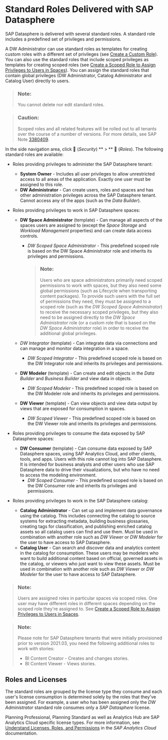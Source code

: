 <!-- loioa50a51d80d5746c9b805a2aacbb7e4ee -->

<link rel="stylesheet" type="text/css" href="../css/sap-icons.css"/>

# Standard Roles Delivered with SAP Datasphere

SAP Datasphere is delivered with several standard roles. A standard role includes a predefined set of privileges and permissions.



A DW Administrator can use standard roles as templates for creating custom roles with a different set of privileges \(see [Create a Custom Role](create-a-custom-role-862b88e.md)\). You can also use the standard roles that include scoped privileges as templates for creating scoped roles \(see [Create a Scoped Role to Assign Privileges to Users in Spaces](create-a-scoped-role-to-assign-privileges-to-users-in-spaces-b5c4e0b.md)\). You can assign the standard roles that contain global privileges \(DW Administrator, Catalog Administrator and Catalog User\) directly to users.

> ### Note:  
> You cannot delete nor edit standard roles.

> ### Caution:  
> Scoped roles and all related features will be rolled out to all tenants over the course of a number of versions. For more details, see SAP Note [3380409](https://launchpad.support.sap.com/#/notes/3380409).

In the side navigation area, click <span class="FPA-icons"></span> \(*Security*\) ** \> ** <span class="FPA-icons"></span> \(*Roles*\). The following standard roles are available:

-   Roles providing privileges to administer the SAP Datasphere tenant:
    -   **System Owner** - Includes all user privileges to allow unrestricted access to all areas of the application. Exactly one user must be assigned to this role. 
    -   **DW Administrator** - Can create users, roles and spaces and has other administration privileges across the SAP Datasphere tenant. Cannot access any of the apps \(such as the *Data Builder*\). 

-   Roles providing privileges to work in SAP Datasphere spaces:
    -   **DW Space Administrator** \(template\) - Can manage all aspects of the spaces users are assigned to \(except the *Space Storage* and *Workload Management* properties\) and can create data access controls.
        -   *DW Scoped Space Administrator* - This predefined scoped role is based on the DW Space Administrator role and inherits its privileges and permissions.

            > ### Note:  
            > Users who are space administrators primarily need scoped permissions to work with spaces, but they also need some global permissions \(such as Lifecycle when transporting content packages\). To provide such users with the full set of permissions they need, they must be assigned to a scoped role \(such as the *DW Scoped Space Administrator*\) to receive the necessary scoped privileges, but they also need to be assigned directly to the *DW Space Administrator* role \(or a custom role that is based on the *DW Space Administrator* role\) in order to receive the additional global privileges.


    -   *DW Integrator* \(template\) - Can integrate data via connections and can manage and monitor data integration in a space.
        -   *DW Scoped Integrator* - This predefined scoped role is based on the DW Integrator role and inherits its privileges and permissions.


    -   **DW Modeler** \(template\) - Can create and edit objects in the *Data Builder* and *Business Builder* and view data in objects.
        -   *DW Scoped Modeler* - This predefined scoped role is based on the DW Modeler role and inherits its privileges and permissions.


    -   **DW Viewer** \(template\) - Can view objects and view data output by views that are exposed for consumption in spaces.
        -   *DW Scoped Viewer* - This predefined scoped role is based on the DW Viewer role and inherits its privileges and permissions.



-   Roles providing privileges to consume the data exposed by SAP Datasphere spaces:
    -   **DW Consumer** \(template\) - Can consume data exposed by SAP Datasphere spaces, using SAP Analytics Cloud, and other clients, tools, and apps. Users with this role cannot log into SAP Datasphere. It is intended for business analysts and other users who use SAP Datasphere data to drive their visualizations, but who have no need to access the modeling environment.
        -   *DW Scoped Consumer* - This predefined scoped role is based on the DW Consumer role and inherits its privileges and permissions.



-   Roles providing privileges to work in the SAP Datasphere catalog:
    -   **Catalog Administrator** - Can set up and implement data governance using the catalog. This includes connecting the catalog to source systems for extracting metadata, building business glossaries, creating tags for classification, and publishing enriched catalog assets so all catalog users can find and use them. Must be used in combination with another role such as *DW Viewer* or *DW Modeler* for the user to have access to SAP Datasphere.
    -   **Catalog User** - Can search and discover data and analytics content in the catalog for consumption. These users may be modelers who want to build additional content based on official, governed assets in the catalog, or viewers who just want to view these assets. Must be used in combination with another role such as *DW Viewer* or *DW Modeler* for the user to have access to SAP Datasphere.


> ### Note:  
> Users are assigned roles in particular spaces via scoped roles. One user may have different roles in different spaces depending on the scoped role they're assigned to. See [Create a Scoped Role to Assign Privileges to Users in Spaces](create-a-scoped-role-to-assign-privileges-to-users-in-spaces-b5c4e0b.md).

> ### Note:  
> Please note for SAP Datasphere tenants that were initially provisioned prior to version 2021.03, you need the following additional roles to work with stories:
> 
> -   BI Content Creator - Creates and changes stories.
> -   BI Content Viewer - Views stories.



<a name="loioa50a51d80d5746c9b805a2aacbb7e4ee__section_wrs_gzw_wtb"/>

## Roles and Licenses

The standard roles are grouped by the license type they consume and each user's license consumption is determined solely by the roles that they've been assigned. For example, a user who has been assigned only the *DW Administrator* standard role consumes only a *SAP Datasphere* license.

Planning Professional, Planning Standard as well as Analytics Hub are SAP Analytics Cloud specific license types. For more information, see [Understand Licenses, Roles, and Permissions](https://help.sap.com/docs/SAP_ANALYTICS_CLOUD/00f68c2e08b941f081002fd3691d86a7/72ae65446c7943be80905c1d83a57a4a.html) in the *SAP Analytics Cloud* documentation.

